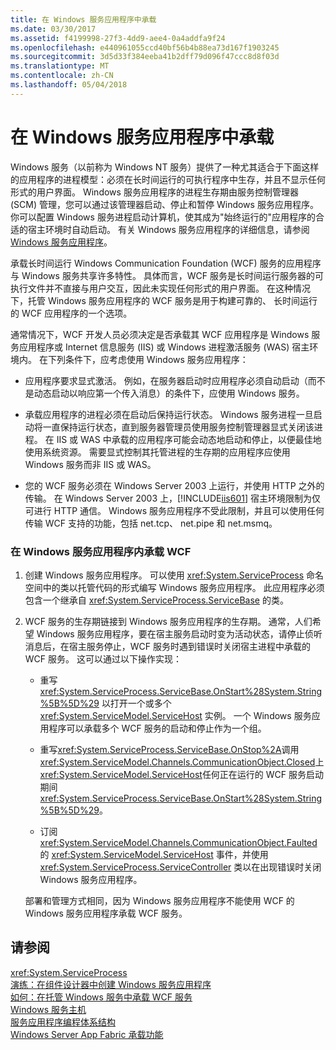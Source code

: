 ```yaml
---
title: 在 Windows 服务应用程序中承载
ms.date: 03/30/2017
ms.assetid: f4199998-27f3-4dd9-aee4-0a4addfa9f24
ms.openlocfilehash: e440961055ccd40bf56b4b88ea73d167f1903245
ms.sourcegitcommit: 3d5d33f384eeba41b2dff79d096f47ccc8d8f03d
ms.translationtype: MT
ms.contentlocale: zh-CN
ms.lasthandoff: 05/04/2018
---
```

# <a name="hosting-in-a-windows-service-application"></a>在 Windows 服务应用程序中承载
Windows 服务（以前称为 Windows NT 服务）提供了一种尤其适合于下面这样的应用程序的进程模型：必须在长时间运行的可执行程序中生存，并且不显示任何形式的用户界面。 Windows 服务应用程序的进程生存期由服务控制管理器 (SCM) 管理，您可以通过该管理器启动、停止和暂停 Windows 服务应用程序。 你可以配置 Windows 服务进程启动计算机，使其成为"始终运行的"应用程序的合适的宿主环境时自动启动。 有关 Windows 服务应用程序的详细信息，请参阅[Windows 服务应用程序](http://go.microsoft.com/fwlink/?LinkId=89450)。  
  
 承载长时间运行 Windows Communication Foundation (WCF) 服务的应用程序与 Windows 服务共享许多特性。 具体而言，WCF 服务是长时间运行服务器的可执行文件并不直接与用户交互，因此未实现任何形式的用户界面。 在这种情况下，托管 Windows 服务应用程序的 WCF 服务是用于构建可靠的、 长时间运行的 WCF 应用程序的一个选项。  
  
 通常情况下，WCF 开发人员必须决定是否承载其 WCF 应用程序是 Windows 服务应用程序或 Internet 信息服务 (IIS) 或 Windows 进程激活服务 (WAS) 宿主环境内。 在下列条件下，应考虑使用 Windows 服务应用程序：  
  
-   应用程序要求显式激活。 例如，在服务器启动时应用程序必须自动启动（而不是动态启动以响应第一个传入消息）的条件下，应使用 Windows 服务。  
  
-   承载应用程序的进程必须在启动后保持运行状态。 Windows 服务进程一旦启动将一直保持运行状态，直到服务器管理员使用服务控制管理器显式关闭该进程。 在 IIS 或 WAS 中承载的应用程序可能会动态地启动和停止，以便最佳地使用系统资源。 需要显式控制其托管进程的生存期的应用程序应使用 Windows 服务而非 IIS 或 WAS。  
  
-   您的 WCF 服务必须在 Windows Server 2003 上运行，并使用 HTTP 之外的传输。 在 Windows Server 2003 上，[!INCLUDE[iis601](../../../../includes/iis601-md.md)] 宿主环境限制为仅可进行 HTTP 通信。 Windows 服务应用程序不受此限制，并且可以使用任何传输 WCF 支持的功能，包括 net.tcp、 net.pipe 和 net.msmq。  
  
### <a name="to-host-wcf-inside-of-a-windows-service-application"></a>在 Windows 服务应用程序内承载 WCF  
  
1.  创建 Windows 服务应用程序。 可以使用 <xref:System.ServiceProcess> 命名空间中的类以托管代码的形式编写 Windows 服务应用程序。 此应用程序必须包含一个继承自 <xref:System.ServiceProcess.ServiceBase> 的类。  
  
2.  WCF 服务的生存期链接到 Windows 服务应用程序的生存期。 通常，人们希望 Windows 服务应用程序，要在宿主服务启动时变为活动状态，请停止侦听消息后，在宿主服务停止，WCF 服务时遇到错误时关闭宿主进程中承载的 WCF 服务。 这可以通过以下操作实现：  
  
    -   重写 <xref:System.ServiceProcess.ServiceBase.OnStart%28System.String%5B%5D%29> 以打开一个或多个 <xref:System.ServiceModel.ServiceHost> 实例。 一个 Windows 服务应用程序可以承载多个 WCF 服务的启动和停止作为一个组。  
  
    -   重写<xref:System.ServiceProcess.ServiceBase.OnStop%2A>调用<xref:System.ServiceModel.Channels.CommunicationObject.Closed>上<xref:System.ServiceModel.ServiceHost>任何正在运行的 WCF 服务启动期间<xref:System.ServiceProcess.ServiceBase.OnStart%28System.String%5B%5D%29>。  
  
    -   订阅 <xref:System.ServiceModel.Channels.CommunicationObject.Faulted> 的 <xref:System.ServiceModel.ServiceHost> 事件，并使用 <xref:System.ServiceProcess.ServiceController> 类以在出现错误时关闭 Windows 服务应用程序。  
  
     部署和管理方式相同，因为 Windows 服务应用程序不能使用 WCF 的 Windows 服务应用程序承载 WCF 服务。  
  
## <a name="see-also"></a>请参阅  
 <xref:System.ServiceProcess>  
 [演练：在组件设计器中创建 Windows 服务应用程序](http://go.microsoft.com/fwlink/?LinkId=94875)  
 [如何：在托管 Windows 服务中承载 WCF 服务](../../../../docs/framework/wcf/feature-details/how-to-host-a-wcf-service-in-a-managed-windows-service.md)  
 [Windows 服务主机](../../../../docs/framework/wcf/samples/windows-service-host.md)  
 [服务应用程序编程体系结构](http://go.microsoft.com/fwlink/?LinkId=94876)  
 [Windows Server App Fabric 承载功能](http://go.microsoft.com/fwlink/?LinkId=201276)
